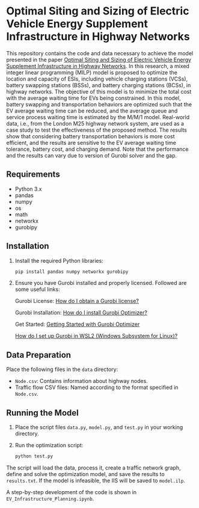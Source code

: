 # Optimal Siting and Sizing of Electric Vehicle Energy Supplement Infrastructure in Highway Networks

This repository contains the code and data necessary to achieve the model presented in the paper [Optimal Siting and Sizing of Electric Vehicle Energy Supplement Infrastructure in Highway Networks](https://www.mdpi.com/2411-5134/8/5/117). In this research, a mixed integer linear programming (MILP) model is proposed to optimize the location and capacity of ESIs, including vehicle charging stations (VCSs), battery swapping stations (BSSs), and battery charging stations (BCSs), in highway networks. The objective of this model is to minimize the total cost with the average waiting time for EVs being constrained. In this model, battery swapping and transportation behaviors are optimized such that the EV average waiting time can be reduced, and the average queue and service process waiting time is estimated by the M/M/1 model. Real-world data, i.e., from the London M25 highway network system, are used as a case study to test the effectiveness of the proposed method. The results show that considering battery transportation behaviors is more cost efficient, and the results are sensitive to the EV average waiting time tolerance, battery cost, and charging demand. Note that the performance and the results can vary due to version of Gurobi solver and the gap.

## Requirements

- Python 3.x
- pandas
- numpy
- os
- math
- networkx
- gurobipy

## Installation

1. Install the required Python libraries:

    ```sh
    pip install pandas numpy networkx gurobipy
    ```

2. Ensure you have Gurobi installed and properly licensed. Followed are some useful links:

    Gurobi License: [How do I obtain a Gurobi license?](https://support.gurobi.com/hc/en-us/articles/12684663118993-How-do-I-obtain-a-Gurobi-license)

    Gurobi Installation: [How do I install Gurobi Optimizer?](https://support.gurobi.com/hc/en-us/articles/4534161999889-How-do-I-install-Gurobi-Optimizer)

    Get Started: [Getting Started with Gurobi Optimizer](https://support.gurobi.com/hc/en-us/articles/14799677517585-Getting-Started-with-Gurobi-Optimizer)

    [How do I set up Gurobi in WSL2 (Windows Subsystem for Linux)?](https://support.gurobi.com/hc/en-us/articles/7367019222929-How-do-I-set-up-Gurobi-in-WSL2-Windows-Subsystem-for-Linux)

## Data Preparation

Place the following files in the `data` directory:

- `Node.csv`: Contains information about highway nodes.
- Traffic flow CSV files: Named according to the format specified in `Node.csv`.

## Running the Model

1. Place the script files `data.py`, `model.py`, and `test.py` in your working directory.
2. Run the optimization script:

    ```sh
    python test.py
    ```

The script will load the data, process it, create a traffic network graph, define and solve the optimization model, and save the results to `results.txt`. If the model is infeasible, the IIS will be saved to `model.ilp`.

A step-by-step development of the code is shown in `EV_Infrastructure_Planning.ipynb`.